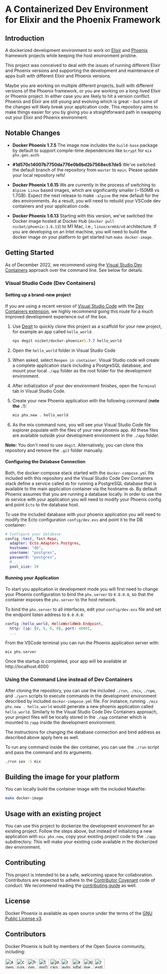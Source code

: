 # A Containerized Dev Environment for Elixir and the Phoenix Framework

## Introduction

A dockerized development environment to work on [Elixir](https://github.com/elixir-lang/elixir) and [Phoenix](https://github.com/phoenixframework/phoenix) framework projects while keeping the host environment pristine.

This project was conceived to deal with the issues of running different Elixir and Phoenix versions and supporting the development and maintenance of apps built with different Elixir and Phoenix versions.

Maybe you are working on multiple different projects, built with different versions of the Phoenix framework, or you are working on a long-lived Elixir or Phoenix project. In either case you are likely to hit a version conflict. Phoenix and Elixir are still young and evolving which is great - but some of the changes will likely break your application code. This repository aims to make things easier for you by giving you a straightforward path in swapping out your Elixir and Phoenix environment.

## Notable Changes

- **Docker Phoenix 1.7.5**
  The image now includes the `build-base` package by default to support compile-time dependencies like `bcrypt` for `mix phx.gen.auth`

- **#1d570c14007b7750da776e0b6bd2b7568ec67de5**
  We've switched the default branch of the repository from `master` to `main`. Please update your local repository refs!

- **Docker Phoenix 1.6.15**
  We are currently in the process of switching to `Alpine Linux` based images, which are significantly smaller (~150MB vs 1.7GB). Expect the next release to make `-alpine` the new default for the dev environments. As a result, you will need to rebuild your VSCode dev containers and your application code.

- **Docker Phoenix 1.6.13**
  Starting with this version, we've switched the Docker image hosted at Docker Hub (`docker pull nicbet/phoenix:1.6.13`) to M1 Mac, i.e., `linux/arm64/v8` architecture. If you are developing on an Intel machine, you will need to build the docker image on your platform to get started run `make docker-image`.

## Getting Started

As of December 2022, we recommend using the [Visual Studio Dev Containers](https://code.visualstudio.com/docs/devcontainers/containers) approach over the command line. See below for details.

### Visual Studio Code (Dev Containers)

#### Setting up a brand-new project

If you are using a recent version of [Visual Studio Code](https://code.visualstudio.com/) with the [Dev Containers extension](https://marketplace.visualstudio.com/items?itemName=ms-vscode-remote.remote-containers), we highly recommend going this route for a much improved development experience out of the box.

1. Use [Degit](https://github.com/Rich-Harris/degit) to quickly clone this project as a scaffold for your new project, for example an app called `hello_world`.

   ```css
   npx degit nicbet/docker-phoenix#1.7.7 hello_world
   ```

2. Open the `hello_world` folder in Visual Studio Code

3. When asked, select `Reopen in container`. Visual Studio code will create a complete application stack including a PostgreSQL database, and mount your local `./app` folder as the root folder for the development environment.

4. After initialization of your dev environment finishes, open the `Terminal` tab in Visual Studio Code.

5. Create your new Phoenix application with the following command (**note the `.`**!):

   ```bash
   mix phx.new . hello_world
   ```

6. As the mix command runs, you will see your Visual Studio Code file explorer populate with the files of your new phoenix app. All these files are available outside your development environment in the `./app` folder.

**Note:** You don't need to use `degit`. Alternatively, you can clone this repository and remove the `.git` folder manually.

#### Configuring the Database Connection

Both, the docker-compose stack started with the `docker-compose.yml` file included with this repository and the Visual Studio Code Dev Containers stack define a service called `db` for running a PostgreSQL database that is available to the main application container via the hostname `db`. By default Phoenix assumes that you are running a database locally. In order to use the `db` service with your application you will need to modify your Phoenix config and point `Ecto` to the database host.

To use the included database with your phoenix application you will need to modify the Ecto configuration `config/dev.exs` and point it to the DB container:

```elixir
# Configure your database
config :test, Test.Repo,
  adapter: Ecto.Adapters.Postgres,
  hostname: "db",
  username: "postgres",
  password: "postgres",
  # ...
  pool_size: 10
```

#### Running your Application

To start you application in development mode you will first need to change your Phoenix configuration to bind the `phx.server` to `0.0.0.0`, so that the container exposes the `phx.server` to the host network.

To bind the `phx.server` to all interfaces, edit your `config/dev.exs` file and set the endpoint listen address to `0.0.0.0`:

```elixir
config :hello_world, HelloWorldWeb.Endpoint,
  http: [ip: {0, 0, 0, 0}, port: 4000],
  ...
```

From the VSCode terminal you can run the Phoenix application server with:

```sh
mix phx.server
```

Once the startup is completed, your app will be available at http://localhost:4000

### Using the Command Line instead of Dev Containers

After cloning the repository, you can use the included `./run`, `./mix`, `./npm`, and `./yarn` scripts to execute commands in the development environment described by included `docker-compose.yml` file. For instance, running `./mix phx.new . hello_world` would generate a new phoenix application called `hello_world`. Similarly to the Visual Studio Code Dev Containers approach, your project files will be locally stored in the `./app` container which is mounted to `/app` inside the development environment.

The instructions for changing the database connection and bind address as described above apply here as well.

To run any command inside the dev container, you can use the `./run` script and pass the command and its arguments.

```sh
./run iex -S mix
```

## Building the image for your platform

You can locally build the container image with the included Makefile:

```sh
make docker-image
```

## Usage with an existing project

You can use this project to dockerize the development enviroment for an existing project. Follow the steps above, but instead of initializing a new application with `mix phx.new`, copy your existing project code to the `./app` subdirectory. This will make your existing code available in the dockerized dev environment.

## Contributing

This project is intended to be a safe, welcoming space for collaboration. Contributors are expected to adhere to the [Contributor Covenant](http://contributor-covenant.org) code of conduct. We recommend reading the [contributing guide](./docs/CONTRIBUTING.md) as well.

## License

Docker Phoenix is available as open source under the terms of the [GNU Public License v3](https://www.gnu.org/licenses/gpl-3.0.en.html).

## Contributors

Docker Phoenix is built by members of the Open Source community, including:

<img src="https://avatars.githubusercontent.com/apenney?s=64" alt="apenney" width="32" />
<img src="https://avatars.githubusercontent.com/cruisemaniac?s=64" alt="cruisemaniac" width="32" />
<img src="https://avatars.githubusercontent.com/homanchou?s=64" alt="homanchou" width="32" />
<img src="https://avatars.githubusercontent.com/tmr08c?s=64" alt="tmr08c" width="32" />
<img src="https://avatars.githubusercontent.com/jacknoble?s=64" alt="jacknoble" width="32" />
<img src="https://avatars.githubusercontent.com/ravloony?s=64" alt="ravloony" width="32" />
<img src="https://avatars.githubusercontent.com/asifaly?s=64" alt="asifaly" width="32" />
<img src="https://avatars.githubusercontent.com/ajmeese7?s=64" alt="ajmeese7" width="32" />
<img src="https://avatars.githubusercontent.com/restlessronin?s=64" alt="restlessronin" width="32" />
